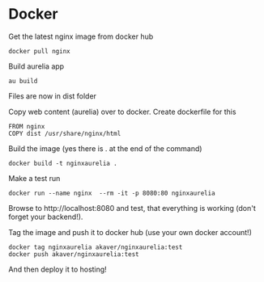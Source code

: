 # Docker


Get the latest nginx image from docker hub
~~~
docker pull nginx
~~~


Build aurelia app
~~~
au build
~~~

Files are now in dist folder

Copy web content (aurelia) over to docker. Create dockerfile for this
~~~
FROM nginx
COPY dist /usr/share/nginx/html
~~~

Build the image (yes there is . at the end of the command)
~~~
docker build -t nginxaurelia .
~~~

Make a test run
~~~
docker run --name nginx  --rm -it -p 8080:80 nginxaurelia
~~~

Browse to http://localhost:8080 and test, that everything is working (don't forget your backend!).


Tag the image and push it to docker hub (use your own docker account!)
~~~
docker tag nginxaurelia akaver/nginxaurelia:test
docker push akaver/nginxaurelia:test
~~~

And then deploy it to hosting!
